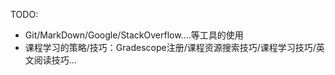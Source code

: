 TODO:
- Git/MarkDown/Google/StackOverflow....等工具的使用
- 课程学习的策略/技巧：Gradescope注册/课程资源搜索技巧/课程学习技巧/英文阅读技巧...
